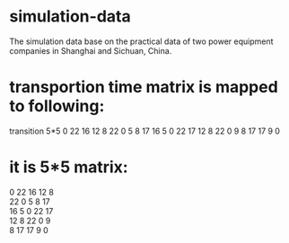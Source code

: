 # simulation-data
The simulation data base on the practical data of two power equipment companies in Shanghai and Sichuan, China. 
# transportion time matrix is mapped to following: 
transition 5*5 0 22 16 12 8 22 0 5 8 17 16 5 0 22 17 12 8 22 0 9 8 17 17 9 0
# it is 5*5 matrix:
0 22 16 12 8  
22 0 5 8 17  
16 5 0 22 17  
12 8 22 0 9  
8 17 17 9 0  
